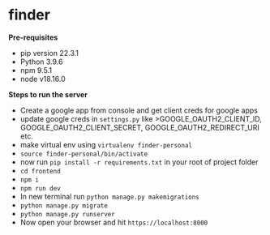 # finder

**Pre-requisites**

*  pip version 22.3.1
* Python 3.9.6
* npm 9.5.1
* node v18.16.0
  
**Steps to run the server**

* Create a google app from console and get client creds for google apps
* update google creds in `settings.py` like >GOOGLE_OAUTH2_CLIENT_ID, GOOGLE_OAUTH2_CLIENT_SECRET, GOOGLE_OAUTH2_REDIRECT_URI etc.
* make virtual env using `virtualenv finder-personal`
* `source finder-personal/bin/activate`
* now run `pip install -r requirements.txt` in your root of project folder
* `cd frontend`
* `npm i`
* `npm run dev`
* In new terminal run `python manage.py makemigrations`
* `python manage.py migrate`
* `python manage.py runserver`
* Now open your browser and hit `https://localhost:8000`
